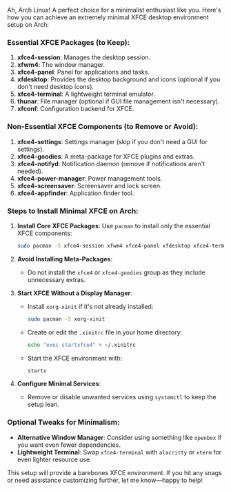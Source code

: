 Ah, Arch Linux! A perfect choice for a minimalist enthusiast like you. Here's how you can achieve an extremely minimal XFCE desktop environment setup on Arch:

### **Essential XFCE Packages (to Keep):**
1. **xfce4-session**: Manages the desktop session.
2. **xfwm4**: The window manager.
3. **xfce4-panel**: Panel for applications and tasks.
4. **xfdesktop**: Provides the desktop background and icons (optional if you don't need desktop icons).
5. **xfce4-terminal**: A lightweight terminal emulator.
6. **thunar**: File manager (optional if GUI file management isn't necessary).
7. **xfconf**: Configuration backend for XFCE.

### **Non-Essential XFCE Components (to Remove or Avoid):**
1. **xfce4-settings**: Settings manager (skip if you don't need a GUI for settings).
2. **xfce4-goodies**: A meta-package for XFCE plugins and extras.
3. **xfce4-notifyd**: Notification daemon (remove if notifications aren't needed).
4. **xfce4-power-manager**: Power management tools.
5. **xfce4-screensaver**: Screensaver and lock screen.
6. **xfce4-appfinder**: Application finder tool.

### **Steps to Install Minimal XFCE on Arch:**
1. **Install Core XFCE Packages**:
   Use `pacman` to install only the essential XFCE components:
   ```bash
   sudo pacman -S xfce4-session xfwm4 xfce4-panel xfdesktop xfce4-terminal thunar xfconf
   ```

2. **Avoid Installing Meta-Packages**:
   - Do not install the `xfce4` or `xfce4-goodies` group as they include unnecessary extras.

3. **Start XFCE Without a Display Manager**:
   - Install `xorg-xinit` if it's not already installed:
     ```bash
     sudo pacman -S xorg-xinit
     ```
   - Create or edit the `.xinitrc` file in your home directory:
     ```bash
     echo "exec startxfce4" > ~/.xinitrc
     ```
   - Start the XFCE environment with:
     ```bash
     startx
     ```

4. **Configure Minimal Services**:
   - Remove or disable unwanted services using `systemctl` to keep the setup lean.

### **Optional Tweaks for Minimalism:**
- **Alternative Window Manager**: Consider using something like `openbox` if you want even fewer dependencies.
- **Lightweight Terminal**: Swap `xfce4-terminal` with `alacritty` or `xterm` for even lighter resource use.

This setup will provide a barebones XFCE environment. If you hit any snags or need assistance customizing further, let me know—happy to help!

